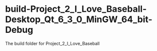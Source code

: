# build-Project_2_I_Love_Baseball-Desktop_Qt_6_3_0_MinGW_64_bit-Debug
The build folder for Project_2_I_Love_Baseball
